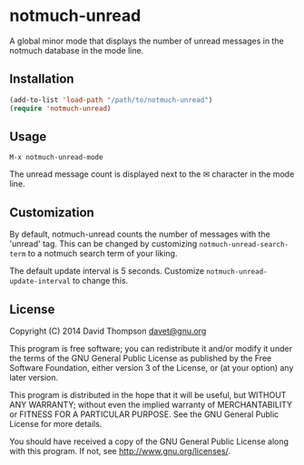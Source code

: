 # notmuch-unread

A global minor mode that displays the number of unread messages in the
notmuch database in the mode line.

## Installation

```lisp
(add-to-list 'load-path "/path/to/notmuch-unread")
(require 'notmuch-unread)
```

## Usage

`M-x notmuch-unread-mode`

The unread message count is displayed next to the ✉ character in the
mode line.

## Customization

By default, notmuch-unread counts the number of messages with the
'unread' tag.  This can be changed by customizing
`notmuch-unread-search-term` to a notmuch search term of your liking.

The default update interval is 5 seconds.  Customize
`notmuch-unread-update-interval` to change this.

## License

Copyright (C) 2014  David Thompson <davet@gnu.org>

This program is free software; you can redistribute it and/or modify
it under the terms of the GNU General Public License as published by
the Free Software Foundation, either version 3 of the License, or (at
your option) any later version.

This program is distributed in the hope that it will be useful, but
WITHOUT ANY WARRANTY; without even the implied warranty of
MERCHANTABILITY or FITNESS FOR A PARTICULAR PURPOSE.  See the GNU
General Public License for more details.

You should have received a copy of the GNU General Public License
along with this program.  If not, see <http://www.gnu.org/licenses/>.
